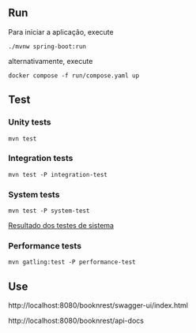 ## Run

Para iniciar a aplicação, execute

```
./mvnw spring-boot:run
```

alternativamente, execute

```
docker compose -f run/compose.yaml up
```

## Test

### Unity tests
```
mvn test
```

### Integration tests
```
mvn test -P integration-test
```

### System tests
```
mvn test -P system-test
```
[Resultado dos testes de sistema](target/cucumber-reports/cucumber.html)

### Performance tests
```
mvn gatling:test -P performance-test
```

## Use

http://localhost:8080/booknrest/swagger-ui/index.html

http://localhost:8080/booknrest/api-docs